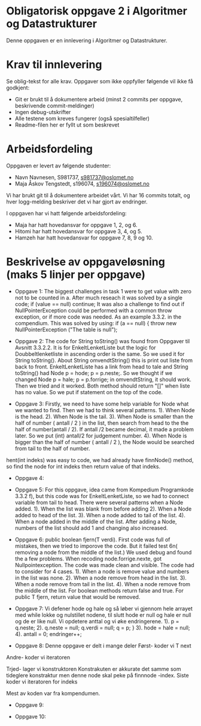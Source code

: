 # Obligatorisk oppgave 2 i Algoritmer og Datastrukturer

Denne oppgaven er en innlevering i Algoritmer og Datastrukturer. 

# Krav til innlevering

Se oblig-tekst for alle krav. Oppgaver som ikke oppfyller følgende vil ikke få godkjent:

* Git er brukt til å dokumentere arbeid (minst 2 commits per oppgave, beskrivende commit-meldinger)	
* Ingen debug-utskrifter
* Alle testene som kreves fungerer (også spesialtilfeller)
* Readme-filen her er fyllt ut som beskrevet

# Arbeidsfordeling

Oppgaven er levert av følgende studenter:
* Navn Navnesen, S981737, s981737@oslomet.no
* Maja Åskov Tengstedt, s196074,  s196074@oslomet.no

Vi har brukt git til å dokumentere arbeidet vårt. Vi har 16 commits totalt, og hver logg-melding beskriver det vi har gjort av endringer.

I oppgaven har vi hatt følgende arbeidsfordeling:
* Maja har hatt hovedansvar for oppgave 1, 2, og 6. 
* Hitomi har hatt hovedansvar for oppgave 3, 4, og 5. 
* Hamzeh har hatt hovedansvar for oppgave 7, 8, 9 og 10. 
 
# Beskrivelse av oppgaveløsning (maks 5 linjer per oppgave)

* Oppgave 1: The biggest challenges in task 1 were to get value with zero not to be counted in a. 
After much reseach it was solved by a single code; 
if (value == null)
continue;
It was also a challenge to find out if NullPointerException could be performed with a common throw exception, or if more code was needed. As an example 3.3.2. in the compendium. 
This was solved by using:
if (a == null) {
throw new NullPointerException ("The table is null");


* Oppgave 2:  The code for String toString() was found from Oppgaver til Avsnitt 3.3.2.2. It is for EnkeltLenketListe but
the logic for Doubbeltlenketliste in ascending order is the same. So we used it for String toString().
About String omvendtString() this is print out liste from back to front. EnkeltLenketListe has a link from head to tale and String toString() had Node<T> p = hode; p = p.neste;.
So we thought if we changed Node<T> p = hale; p = p.forrige; in omvendtString, it should work. Then we tried and it worked.
Both method should return "[]" when liste has no value. So we put if statement on the top of the code.

* Oppgave 3: Firstly, we need to have some help variable for Node what we wanted to find. Then we had to think several patterns.
1). When Node is the head.
2). When Node is the tail.
3). When Node is smaller than the half of number ( antall / 2 ) in the list, then search from head to the the half of number(antall / 2). 
If antall /2 became decimal, it made a problem later.
So we put (int) antall/2 for judgement number.
4). When Node is bigger than the half of number ( antall / 2 ), the Node would be searched from tail to the half of number.

hent(int indeks) was easy to code, we had already have finnNode() method, so find the node for int indeks then return value of that indeks.

* Oppgave 4: 


* Oppgave 5: For this oppgave, idea came from Kompedium Programkode 3.3.2 f), but this code was for EnkeltLenketListe, 
so we had to connect variable from tail to head. There were several patterns when a Node added.
1). When the list was blank from before adding
2). When a Node added to head of the list.
3). When a node added to tail of the list.
4). When a node added in the middle of the list.
After adding a Node, numbers of the list should add 1 and changing also increased.
 

* Oppgave 6:
public boolean fjern(T verdi). 
First code was full of mistakes, then we tried to imporove the code. 
But it failed test 6n( removing a node from the middle of the list.) 
We used debug and found the a few problems. 
When recoding node.forrige.nexte, got Nullpointexception. 
The code was made clean and visible. 
The code had to consider for 4 cases. 
1). When a node is remove value and numbers in the list was none. 
2). When a node remove from head in the list. 
3). When a node remove from tail in the list. 
4). When a node remove from the middle of the list. 
For boolean methods return false and true. 
For public T fjern, return value that would be removed.

* Oppgave 7:
Vi defener hode og hale og så løber vi gjennom hele arrayet med while lokke 
og nulstillet nodene, til slutt hode er null
og hale er null og de er like null. Vi opdetere anttal og vi øke endringerene.
 1). p = q.neste;
 2). q.neste = null;
     q.verdi = null;
     q = p;
        }
 3). hode = hale = null;
 4). antall = 0;
     endringer++;

* Oppgave 8:
Denne oppgave er delt i mange deler 
Først- koder vi T next

Andre- koder vi iteratoren

Trjed- lager vi konstruktoren 
Konstrakuten er akkurate det samme som tideglere konstraktur men denne node skal peke på
finnnode -index.
Siste koder vi iteratoren for indeks

Mest av koden var fra kompendumen.
* Oppgave 9:


* Oppgave 10:



 